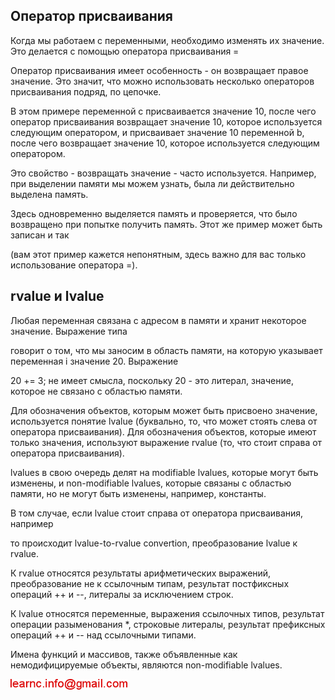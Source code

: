 ## Оператор присваивания

Когда мы работаем с переменными, необходимо изменять их значение. Это делается с помощью оператора присваивания =

Оператор присваивания имеет особенность - он возвращает правое значение. Это значит, что можно использовать несколько операторов присваивания подряд, по цепочке.

В этом примере переменной c присваивается значение 10, после чего оператор присваивания возвращает значение 10, которое используется следующим оператором, и присваивает значение 10 переменной b, после чего возвращает значение 10, которое используется следующим оператором.

Это свойство - возвращать значение - часто используется. Например, при выделении памяти мы можем узнать, была ли действительно выделена память.

Здесь одновременно выделяется память и проверяется, что было возвращено при попытке получить память. Этот же пример может быть записан и так

(вам этот пример кажется непонятным, здесь важно для вас только использование оператора =).

## rvalue и lvalue

Любая переменная связана с адресом в памяти и хранит некоторое значение. Выражение типа

говорит о том, что мы заносим в область памяти, на которую указывает переменная i значение 20. Выражение

20 += 3;
не имеет смысла, поскольку 20 - это литерал, значение, которое не связано с областью памяти.

Для обозначения объектов, которым может быть присвоено значение, используется понятие lvalue (буквально, то, что может стоять слева от оператора присваивания). Для обозначения объектов, которые имеют только значения, используют выражение rvalue (то, что стоит справа от оператора присваивания).

lvalues в свою очередь делят на modifiable lvalues, которые могут быть изменены, и non-modifiable lvalues, которые связаны с областью памяти, но не могут быть изменены, например, константы.

В том случае, если lvalue стоит справа от оператора присваивания, например

то происходит lvalue-to-rvalue convertion, преобразование lvalue к rvalue.

К rvalue относятся результаты арифметических выражений, преобразование не к ссылочным типам, результат постфиксных операций ++ и --, литералы за исключением строк.

К lvalue относятся переменные, выражения ссылочных типов, результат операции разыменования *, строковые литералы, результат префиксных операций ++ и -- над ссылочными типами.

Имена функций и массивов, также объявленные как немодифицируемые объекты, являются non-modifiable lvalues.

![mail.png](../images/mail.png)

